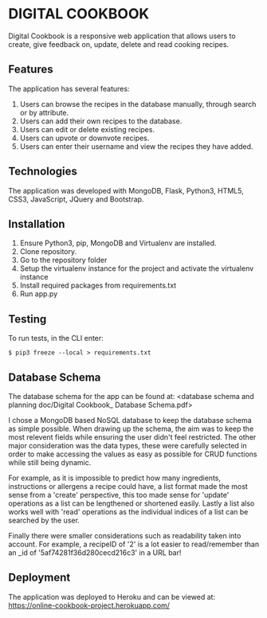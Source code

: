 # DIGITAL COOKBOOK 

Digital Cookbook is a responsive web application that allows users to create, give feedback on, update, delete and read cooking recipes.

## Features

The application has several features:

1. Users can browse the recipes in the database manually, through search or by attribute.
2. Users can add their own recipes to the database.
3. Users can edit or delete existing recipes.
4. Users can upvote or downvote recipes.
5. Users can enter their username and view the recipes they have added.

## Technologies

The application was developed with MongoDB, Flask, Python3, HTML5, CSS3, JavaScript, JQuery and Bootstrap.

## Installation

1. Ensure Python3, pip, MongoDB and Virtualenv are installed.
2. Clone repository.
4. Go to the repository folder
5. Setup the virtualenv instance for the project and activate the virtualenv instance 
7. Install required packages from requirements.txt 
8. Run app.py 

## Testing

To run tests, in the CLI enter:
```
$ pip3 freeze --local > requirements.txt
```

## Database Schema

The database schema for the app can be found at: 
<database schema and planning doc/Digital Cookbook_ Database Schema.pdf>

I chose a MongoDB based NoSQL database to keep the database schema as simple possible. When drawing up the schema, the aim was to keep the most relevent fields while ensuring the user didn't feel restricted. The other major consideration was the data types, these were carefully selected in order to make accessing the values as easy as possible for CRUD functions while still being dynamic. 

For example, as it is impossible to predict how many ingredients, instructions or allergens a recipe could have, a list format made the most sense from a 'create' perspective, this too made sense for 'update' operations as a list can be lengthened or shortened easily. Lastly a list also works well with 'read' operations as the individual indices of a list can be searched by the user.

Finally there were smaller considerations such as readability taken into account. For example, a recipeID of '2' is a lot easier to read/remember than an _id of '5af74281f36d280cecd216c3' in a URL bar!

## Deployment

The application was deployed to Heroku and can be viewed at: <https://online-cookbook-project.herokuapp.com/>
